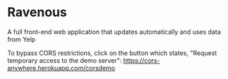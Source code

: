 # Ravenous
A full front-end web application that updates automatically and uses data from Yelp

To bypass CORS restrictions, click on the button which states, "Request temporary access to the demo server":
https://cors-anywhere.herokuapp.com/corsdemo
